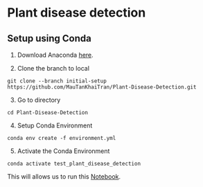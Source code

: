 # Plant disease detection

## Setup using Conda

1. Download Anaconda [here](https://www.anaconda.com/download/).

2. Clone the branch to local
```
git clone --branch initial-setup https://github.com/MauTanKhaiTran/Plant-Disease-Detection.git
```
3. Go to directory
```
cd Plant-Disease-Detection
```
4. Setup Conda Environment
```
conda env create -f environment.yml
```
5. Activate the Conda Environment
```
conda activate test_plant_disease_detection
```

This will allows us to run this [Notebook](image_classification/Final_Notebook.ipynb).